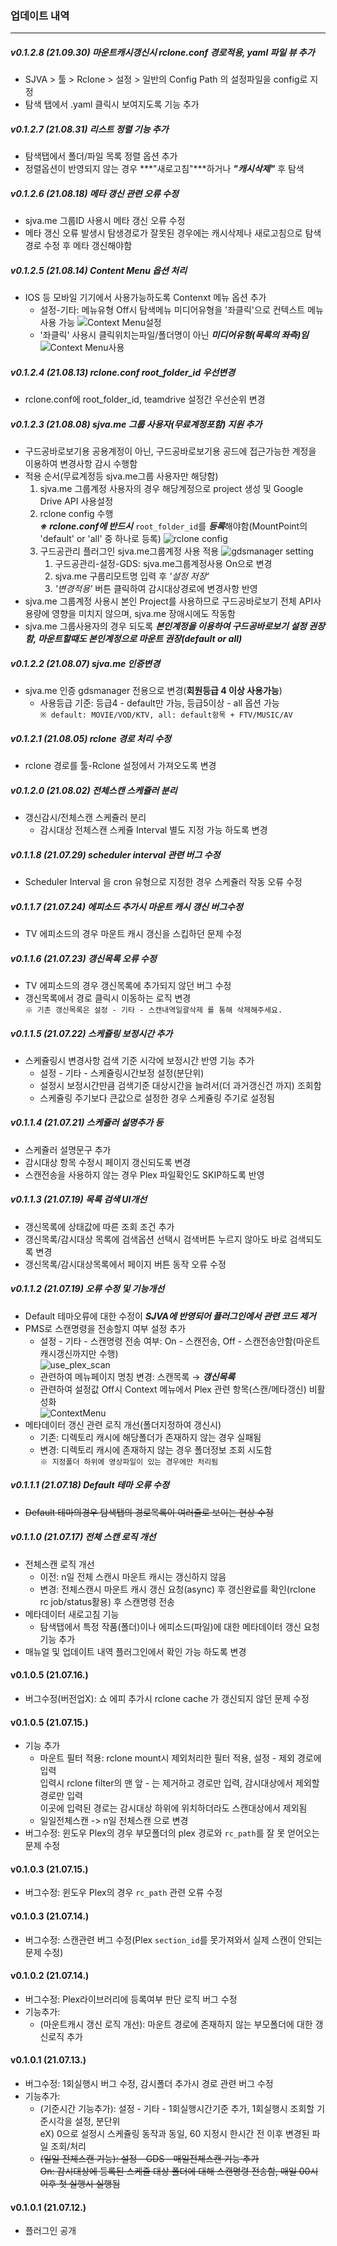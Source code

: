### 업데이트 내역
---
##### v0.1.2.8 (21.09.30) 마운트캐시갱신시 rclone.conf 경로적용, yaml 파일 뷰 추가 
* SJVA > 툴 > Rclone > 설정 > 일반의 Config Path 의 설정파일을 config로 지정
* 탐색 탭에서 .yaml 클릭시 보여지도록 기능 추가
##### v0.1.2.7 (21.08.31) 리스트 정렬 기능 추가
* 탐색탭에서 폴더/파일 목록 정렬 옵션 추가
* 정렬옵션이 반영되지 않는 경우 ***"새로고침"***하거나 ***"캐시삭제"*** 후 탐색
##### v0.1.2.6 (21.08.18) 메타 갱신 관련 오류 수정
* sjva.me 그룹ID 사용시 메타 갱신 오류 수정 
* 메타 갱신 오류 발생시 탐생경로가 잘못된 경우에는 캐시삭제나 새로고침으로 탐색경로 수정 후 메타 갱신해야함
##### v0.1.2.5 (21.08.14) Content Menu 옵션 처리
* IOS 등 모바일 기기에서 사용가능하도록 Contenxt 메뉴 옵션 추가
	* 설정-기타: 메뉴유형 Off시 탐색메뉴 미디어유형을 '좌클릭'으로 컨텍스트 메뉴 사용 가능
	![Context Menu설정](https://cdn.discordapp.com/attachments/845172443214774292/876070758651158558/unknown.png)
	* '좌클릭' 사용시 클릭위치는파일/폴더명이 아닌  ***미디어유형(목록의 좌측)임***
	![Context Menu사용](https://cdn.discordapp.com/attachments/845172443214774292/876071183458631680/unknown.png)
##### v0.1.2.4 (21.08.13) rclone.conf root_folder_id 우선변경
* rclone.conf에 root_folder_id, teamdrive 설정간 우선순위 변경
##### v0.1.2.3 (21.08.08) sjva.me 그룹 사용자(무료계정포함) 지원 추가
* 구드공바로보기용 공용계정이 아닌, 구드공바로보기용 공드에 접근가능한 계정을 이용하여 변경사항 감시 수행함
* 적용 순서(무료계정등 sjva.me그룹 사용자만 해당함)
	1. sjva.me 그룹계정 사용자의 경우 해당계정으로 project 생성 및 Google Drive API 사용설정
	2. rclone config 수행   
	***※ rclone.conf에 반드시*** `root_folder_id`를 ***등록***해야함(MountPoint의 'default' or 'all' 중 하나로 등록)
	![rclone config](https://cdn.discordapp.com/attachments/845172443214774292/873859603228688384/unknown.png)
	3. 구드공관리 플러그인 sjva.me그룹계정 사용 적용
	![gdsmanager setting](https://cdn.discordapp.com/attachments/845172443214774292/873859225724518400/unknown.png)
		1. 구드공관리-설정-GDS: sjva.me그룹계정사용 On으로 변경
		2. sjva.me 구룹리모트명 입력 후 _'설정 저장'_
		3. _'변경적용'_ 버튼 클릭하여 감시대상경로에 변경사항 반영
* sjva.me 그룹계정 사용시 본인 Project를 사용하므로 구드공바로보기 전체 API사용량에 영향을 미치지 않으며, sjva.me 장애시에도 작동함
* sjva.me 그룹사용자의 경우 되도록 ***본인계정을 이용하여 구드공바로보기 설정 권장함, 마운트할때도 본인계정으로 마운트 권장(default or all)***
##### v0.1.2.2 (21.08.07) sjva.me 인증변경
* sjva.me 인증 gdsmanager 전용으로 변경(**회원등급 4 이상 사용가능**)
 	* 사용등급 기준: 등급4 - default만 가능, 등급5이상 - all 옵션 가능   
 	`※ default: MOVIE/VOD/KTV, all: default항목 + FTV/MUSIC/AV`
##### v0.1.2.1 (21.08.05) rclone 경로 처리 수정
* rclone 경로를 툴-Rclone 설정에서 가져오도록 변경
##### v0.1.2.0 (21.08.02) 전체스캔 스케쥴러 분리
* 갱신감시/전체스캔 스케쥴러 분리
	* 감시대상 전체스캔 스케쥴 Interval 별도 지정 가능 하도록 변경
##### v0.1.1.8 (21.07.29) scheduler interval 관련 버그 수정
* Scheduler Interval 을 cron 유형으로 지정한 경우 스케쥴러 작동 오류 수정
##### v0.1.1.7 (21.07.24) 에피소드 추가시 마운트 캐시 갱신 버그수정
* TV 에피소드의 경우 마운트 캐시 갱신을 스킵하던 문제 수정
##### v0.1.1.6 (21.07.23) 갱신목록 오류 수정
* TV 에피소드의 경우 갱신목록에 추가되지 않던 버그 수정
* 갱신목록에서 경로 클릭시 이동하는 로직 변경   
 `※ 기존 갱신목록은 설정 - 기타 - 스캔내역일괄삭제 를 통해 삭제해주세요.`
##### v0.1.1.5 (21.07.22) 스케쥴링 보정시간 추가
* 스케쥴링시 변경사항 검색 기준 시각에 보정시간 반영 기능 추가
	* 설정 - 기타 - 스케쥴링시간보정 설정(분단위)
	* 설정시 보정시간만큼 검색기준 대상시간을 늘려서(더 과거갱신건 까지) 조회함
	* 스케쥴링 주기보다 큰값으로 설정한 경우 스케쥴링 주기로 설정됨

##### v0.1.1.4 (21.07.21) 스케쥴러 설명추가 등
* 스케쥴러 설명문구 추가
* 감시대상 항목 수정시 페이지 갱신되도록 변경
* 스캔전송을 사용하지 않는 경우 Plex 파일확인도 SKIP하도록 반영

##### v0.1.1.3 (21.07.19) 목록 검색 UI개선
* 갱신목록에 상태값에 따른 조회 조건 추가
* 갱신목록/감시대상 목록에 검색옵션 선택시 검색버튼 누르지 않아도 바로 검색되도록 변경
* 갱신목록/감시대상목록에서 페이지 버튼 동작 오류 수정

##### v0.1.1.2 (21.07.19) 오류 수정 및 기능개선
* Default 테마오류에 대한 수정이 ***SJVA에 반영되어 플러그인에서 관련 코드 제거***
* PMS로 스캔명령을 전송할지 여부 설정 추가
	* 설정 - 기타 - 스캔명령 전송 여부: On - 스캔전송, Off - 스캔전송안함(마운트캐시갱신까지만 수행)   
	![use_plex_scan](https://cdn.discordapp.com/attachments/845172443214774292/866550272654704660/unknown.png)
	* 관련하여 메뉴페이지 명칭 변경: 스캔목록 →  ***갱신목록***
	* 관련하여 설정값 Off시 Context 메뉴에서 Plex 관련 항목(스캔/메타갱신) 비활성화   
	![ContextMenu](https://cdn.discordapp.com/attachments/845172443214774292/866548764817752064/unknown.png)
* 메타데이터 갱신 관련 로직 개선(폴더지정하여 갱신시)
	* 기존: 디렉토리 캐시에 해당폴더가  존재하지 않는 경우 실패됨
	* 변경: 디렉토리 캐시에 존재하지 않는 경우 폴더정보 조회 시도함   
      `※ 지정폴더 하위에 영상파일이 있는 경우에만 처리됨`


##### v0.1.1.1 (21.07.18) Default 테마 오류 수정
* ~~Default 테마의경우 탐색탭의 경로목록이 여러줄로 보이는 현상 수정~~

##### v0.1.1.0 (21.07.17) 전체 스캔 로직 개선 
* 전체스캔 로직 개선
	* 이전: n일 전체 스캔시 마운트 캐시는 갱신하지 않음 
	* 변경: 전체스캔시 마운트 캐시 갱신 요청(async) 후 갱신완료를 확인(rclone rc job/status활용) 후 스캔명령 전송
* 메타데이터 새로고침 기능
	* 탐색탭에서 특정 작품(폴더)이나 에피소드(파일)에 대한 메타데이터 갱신 요청 기능 추가  
* 매뉴얼 및 업데이트 내역 플러그인에서 확인 가능 하도록 변경

#### v0.1.0.5 (21.07.16.) 
* 버그수정(버전업X): 쇼 에피 추가시 rclone cache 가 갱신되지 않던 문제 수정

#### v0.1.0.5 (21.07.15.) 
* 기능 추가
	* 마운트 필터 적용: rclone mount시 제외처리한 필터 적용, 설정 - 제외 경로에 입력   
	  입력시 rclone filter의 맨 앞 - 는 제거하고 경로만 입력, 감시대상에서 제외할 경로만 입력   
	  이곳에 입력된 경로는 감시대상 하위에 위치하더라도 스캔대상에서 제외됨
	* 일일전체스캔 -> n일 전체스캔 으로 변경
* 버그수정: 윈도우 Plex의 경우 부모폴더의 plex 경로와 `rc_path`를 잘 못 얻어오는 문제 수정

#### v0.1.0.3 (21.07.15.) 
* 버그수정: 윈도우 Plex의 경우 `rc_path` 관련 오류 수정

#### v0.1.0.3 (21.07.14.) 
* 버그수정: 스캔관련 버그 수정(Plex `section_id`를 못가져와서 실제 스캔이 안되는 문제 수정)

#### v0.1.0.2 (21.07.14.) 
* 버그수정: Plex라이브러리에 등록여부 판단 로직 버그 수정
* 기능추가: 
	* (마운트캐시 갱신 로직 개선): 마운트 경로에 존재하지 않는 부모폴더에 대한 갱신로직 추가

#### v0.1.0.1 (21.07.13.) 
* 버그수정: 1회실행시 버그 수정, 감시폴더 추가시 경로 관련 버그 수정
* 기능추가: 
	* (기준시간 기능추가): 설정 - 기타 - 1회실행시간기준 추가, 1회실행시 조회할 기준시각을 설정, 분단위    
       eX) 0으로 설정시 스케쥴링 동작과 동일, 60 지정시 한시간 전 이후 변경된 파일 조회/처리
	* ~~(일일 전체스캔 기능): 설정 - GDS - 매일전체스캔 기능 추가~~    
       ~~On: 감시대상에 등록된 스케쥴 대상 폴더에 대해 스캔명령 전송함, 매일 00시 이후 첫 실행시 실행됨~~


#### v0.1.0.1 (21.07.12.)
* 플러그인 공개
